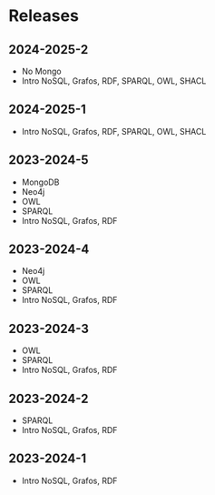 # Releases

## 2024-2025-2

* No Mongo
* Intro NoSQL, Grafos, RDF, SPARQL, OWL, SHACL

## 2024-2025-1

* Intro NoSQL, Grafos, RDF, SPARQL, OWL, SHACL

## 2023-2024-5

* MongoDB
* Neo4j
* OWL
* SPARQL
* Intro NoSQL, Grafos, RDF

## 2023-2024-4

* Neo4j
* OWL
* SPARQL
* Intro NoSQL, Grafos, RDF

## 2023-2024-3

* OWL
* SPARQL
* Intro NoSQL, Grafos, RDF

## 2023-2024-2

* SPARQL
* Intro NoSQL, Grafos, RDF

## 2023-2024-1

* Intro NoSQL, Grafos, RDF
